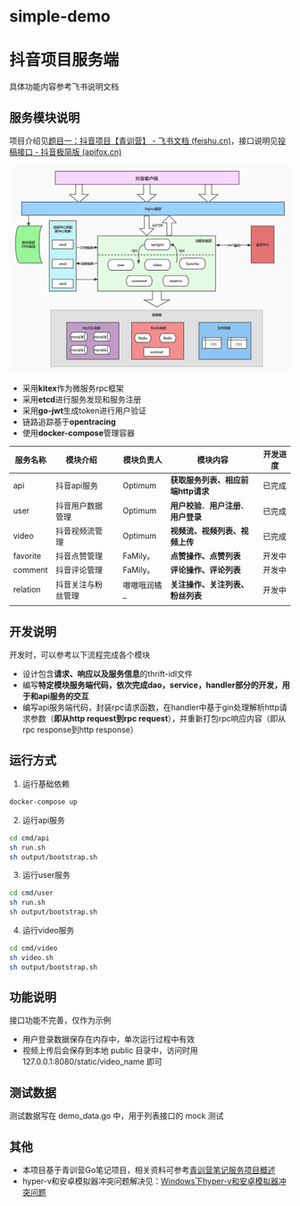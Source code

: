 # simple-demo

# 抖音项目服务端

具体功能内容参考飞书说明文档

## 服务模块说明

项目介绍见[题目一：抖音项目【青训营】 - 飞书文档 (feishu.cn)](https://bytedance.feishu.cn/docx/doxcnbgkMy2J0Y3E6ihqrvtHXPg)，接口说明见[投稿接口 - 抖音极简版 (apifox.cn)](https://www.apifox.cn/apidoc/shared-8cc50618-0da6-4d5e-a398-76f3b8f766c5/api-18875092)

![img](./img/framework.jpg)

* 采用**kitex**作为微服务rpc框架
* 采用**etcd**进行服务发现和服务注册
* 采用**go-jwt**生成token进行用户验证
* 链路追踪基于**opentracing**
* 使用**docker-compose**管理容器

| 服务名称 | 模块介绍           |      | 模块负责人  | 模块内容                                 | 开发进度 |
| -------- | ------------------ | ---- | ----------- | ---------------------------------------- | -------- |
| api      | 抖音api服务        |      | Optimum     | **获取服务列表、相应前端http请求**       | 已完成   |
| user     | 抖音用户数据管理   |      | Optimum     | **用户校验**、**用户注册**、**用户登录** | 已完成   |
| video    | 抖音视频流管理     |      | Optimum     | **视频流、视频列表、视频上传**           | 已完成   |
| favorite | 抖音点赞管理       |      | FaMily。    | **点赞操作、点赞列表**                   | 开发中   |
| comment  | 抖音评论管理       |      | FaMily。    | **评论操作、评论列表**                   | 开发中   |
| relation | 抖音关注与粉丝管理 |      | 嗷嗷哦润橘_ | **关注操作、关注列表、粉丝列表**         | 开发中   |
|          |                    |      |             |                                          |          |

## 开发说明

开发时，可以参考以下流程完成各个模块

* 设计包含**请求、响应以及服务信息**的thrift-idl文件
* 编写**特定模块服务端代码，依次完成dao，service，handler部分的开发，用于和api服务的交互**
* 编写api服务端代码，封装rpc请求函数，在handler中基于gin处理解析http请求参数（**即从http request到rpc request**），并重新打包rpc响应内容（即从rpc response到http response）


## 运行方式

1. 运行基础依赖

```bash
docker-compose up
```

2. 运行api服务

```bash
cd cmd/api
sh run.sh
sh output/bootstrap.sh
```

3. 运行user服务

```bash
cd cmd/user
sh run.sh
sh output/bootstrap.sh
```

4. 运行video服务

```bash
cd cmd/video
sh video.sh
sh output/bootstrap.sh
```



## 功能说明

接口功能不完善，仅作为示例

* 用户登录数据保存在内存中，单次运行过程中有效
* 视频上传后会保存到本地 public 目录中，访问时用 127.0.0.1:8080/static/video_name 即可

## 测试数据

测试数据写在 demo_data.go 中，用于列表接口的 mock 测试

## 其他
* 本项目基于青训营Go笔记项目，相关资料可参考[青训营笔记服务项目概述](https://juejin.cn/post/7095977466094682148#heading-31)
* hyper-v和安卓模拟器冲突问题解决见：[Windows下hyper-v和安卓模拟器冲突问题](https://blog.csdn.net/weixin_42474261/article/details/125396451?spm=1001.2014.3001.5501)



